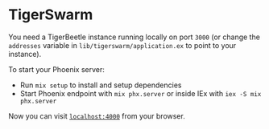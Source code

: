 # TigerSwarm

You need a TigerBeetle instance running locally on port `3000` (or change the `addresses` variable
in `lib/tigerswarm/application.ex` to point to your instance).

To start your Phoenix server:

  * Run `mix setup` to install and setup dependencies
  * Start Phoenix endpoint with `mix phx.server` or inside IEx with `iex -S mix phx.server`

Now you can visit [`localhost:4000`](http://localhost:4000) from your browser.
